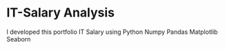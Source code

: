 # IT-Salary Analysis
I developed this portfolio IT Salary using Python Numpy Pandas Matplotlib Seaborn
